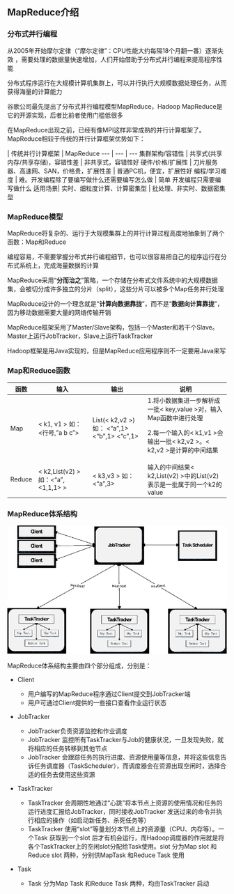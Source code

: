 ## MapReduce介绍

### 分布式并行编程

从2005年开始摩尔定律（“摩尔定律”：CPU性能大约每隔18个月翻一番）逐渐失效 ，需要处理的数据量快速增加，人们开始借助于分布式并行编程来提高程序性能 

分布式程序运行在大规模计算机集群上，可以并行执行大规模数据处理任务，从而获得海量的计算能力

谷歌公司最先提出了分布式并行编程模型MapReduce，Hadoop MapReduce是它的开源实现，后者比前者使用门槛低很多 

在MapReduce出现之前，已经有像MPI这样非常成熟的并行计算框架了。MapReduce相较于传统的并行计算框架优势如下：

 | 传统并行计算框架 | MapReduce
 --- | --- | ---
 集群架构/容错性 | 共享式(共享内存/共享存储)，容错性差 | 非共享式，容错性好
 硬件/价格/扩展性 | 刀片服务器、高速网、SAN，价格贵，扩展性差 | 普通PC机，便宜，扩展性好
 编程/学习难度 | 难。开发编程除了要编写做什么还需要编写怎么做 | 简单 开发编程只需要编写做什么
 适用场景| 实时、细粒度计算、计算密集型 | 批处理、非实时、数据密集型


### MapReduce模型
MapReduce将复杂的、运行于大规模集群上的并行计算过程高度地抽象到了两个函数：Map和Reduce

编程容易，不需要掌握分布式并行编程细节，也可以很容易把自己的程序运行在分布式系统上，完成海量数据的计算

MapReduce采用“**分而治之**”策略，一个存储在分布式文件系统中的大规模数据集，会被切分成许多独立的分片（split），这些分片可以被多个Map任务并行处理

MapReduce设计的一个理念就是“**计算向数据靠拢**”，而不是“**数据向计算靠拢**”，因为移动数据需要大量的网络传输开销

MapReduce框架采用了Master/Slave架构，包括一个Master和若干个Slave。Master上运行JobTracker，Slave上运行TaskTracker 

Hadoop框架是用Java实现的，但是MapReduce应用程序则不一定要用Java来写 

### Map和Reduce函数
<table>
<thead>
<th>函数</th>
<th>输入</th>
<th>输出</th>
<th>说明</th>
</thead>
<tbody>
<tr>
<td>Map</td>
<td>
< k1, v1 >
如：
<行号,”a b c”>
</td>
<td>
List(< k2,v2 >)
如：
<“a”,1>
<“b”,1>
<“c”,1>
</td>
<td>
1.将小数据集进一步解析成一批< key,value >对，输入Map函数中进行处理

2.每一个输入的< k1,v1 >会输出一批< k2,v2 >。< k2,v2 >是计算的中间结果
</td>
</tr>
<tr>
<td>Reduce</td>
<td>< k2,List(v2) >
如：<“a”,<1,1,1> >
</td>
<td>
< k3,v3 >
如：<“a”,3>
</td>
<td>
输入的中间结果< k2,List(v2) >中的List(v2)表示是一批属于同一个k2的value 
</td>
</tr>
</tbody>
</table>

### MapReduce体系结构

![MapReduce体系结构](https://raw.githubusercontent.com/bdkwl/big_data_note/master/MapReduce/MapReduce%E4%BD%93%E7%B3%BB%E7%BB%93%E6%9E%84.png)

MapReduce体系结构主要由四个部分组成，分别是：

- Client
	- 用户编写的MapReduce程序通过Client提交到JobTracker端
	- 用户可通过Client提供的一些接口查看作业运行状态
- JobTracker
	- JobTracker负责资源监控和作业调度
	- JobTracker 监控所有TaskTracker与Job的健康状况，一旦发现失败，就将相应的任务转移到其他节点
	- JobTracker 会跟踪任务的执行进度、资源使用量等信息，并将这些信息告诉任务调度器（TaskScheduler），而调度器会在资源出现空闲时，选择合适的任务去使用这些资源 

- TaskTracker
	- TaskTracker 会周期性地通过“心跳”将本节点上资源的使用情况和任务的运行进度汇报给JobTracker，同时接收JobTracker 发送过来的命令并执行相应的操作（如启动新任务、杀死任务等）
 	- TaskTracker 使用“slot”等量划分本节点上的资源量（CPU、内存等）。一个Task 获取到一个slot 后才有机会运行，而Hadoop调度器的作用就是将各个TaskTracker上的空闲slot分配给Task使用。slot 分为Map slot 和Reduce slot 两种，分别供MapTask 和Reduce Task 使用 		
- Task
	- Task 分为Map Task 和Reduce Task 两种，均由TaskTracker 启动 	
